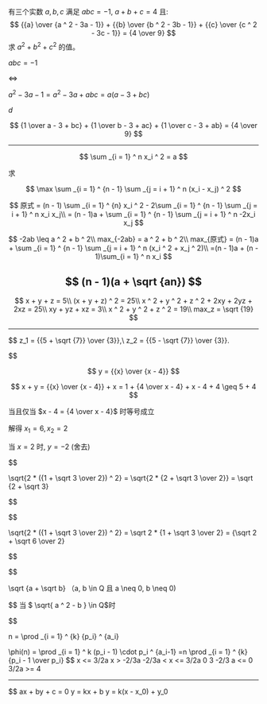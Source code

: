 有三个实数 $a,b,c$ 满足
$abc = -1$,
$a + b + c = 4$
且:
$$
{{a} \over {a ^ 2 - 3a - 1}} + 
{{b} \over {b ^ 2 - 3b - 1}} + 
{{c} \over {c ^ 2 - 3c - 1}} =
{4 \over 9}
$$
求
$a ^ 2 + b ^ 2 + c ^ 2$
的值。




$abc = -1$ 

<=> 

${a ^ 2 - 3a - 1} = a ^ 2 - 3a + abc = a(a - 3 + bc)$

$d$



$$ 
	{1 \over a - 3 + bc} + {1 \over b - 3 + ac} + {1 \over c - 3 + ab} = {4 \over 9}
$$



-----------------------------------------------------------------------------------------------------------------------------------------------------------------------------------------------------------------------------------------------------------------------------------------------------------------

$$
	\sum _{i = 1} ^ n x_i ^ 2 = a
$$

求

$$
	\max \sum _{i = 1} ^ {n - 1} \sum _{j = i + 1} ^ n (x_i - x_j) ^ 2
$$

$$
	原式 = (n - 1) \sum _{i = 1} ^ {n} x_i ^ 2 - 2\sum _{i = 1} ^ {n - 1} \sum _{j = i + 1} ^ n x_i x_j\\
	= (n - 1)a + \sum _{i = 1} ^ {n - 1} \sum _{j = i + 1} ^ n -2x_i x_j
$$


$$
	-2ab \leq a ^ 2 + b ^ 2\\
	max_{-2ab} = a ^ 2 + b ^ 2\\
	max_{原式} = (n - 1)a + \sum _{i = 1} ^ {n - 1} \sum _{j = i + 1} ^ n (x_i ^ 2 + x_j ^ 2)\\
	=(n - 1)a + (n - 1)\sum_{i = 1} ^ n x_i
$$

$$
	(n - 1)(a + \sqrt {an})
$$
-----

$$
	x + y + z = 5\\
	(x + y + z) ^ 2 = 25\\
	x ^ 2 + y ^ 2 + z ^ 2 + 2xy + 2yz + 2xz = 25\\
	xy + yz + xz = 3\\
	x ^ 2 + y ^ 2 + z ^ 2 = 19\\
	max_z = \sqrt {19}
$$

---

$$
	z_1 = {{5 + \sqrt {7}} \over {3}},\\
	z_2 = {{5 - \sqrt {7}} \over {3}}.

$$

$$
	y = {{x} \over {x - 4}}
$$

$$
	x + y = {{x} \over {x - 4}} + x
		  = 1 + {4 \over x - 4} + x - 4 + 4
		  \geq 5 + 4
$$

当且仅当 $x - 4 = {4 \over x - 4}$ 时等号成立

解得 $x_1 = 6, x_2 = 2$

当 $x = 2$ 时, $y = -2$ (舍去)

$$

\sqrt{2 * ({1 + \sqrt 3 \over 2}) ^ 2} = \sqrt{2 * {2 + \sqrt 3 \over 2}} = \sqrt {2 + \sqrt 3}

$$

$$

\sqrt{2 * ({1 + \sqrt 3 \over 2}) ^ 2} = \sqrt 2 * {1 + \sqrt 3 \over 2} = {\sqrt 2 + \sqrt 6 \over 2}

$$

$$ 

\sqrt {a + \sqrt b} （a, b \in Q 且 a \neq 0, b \neq 0)

$$
当 $ \sqrt{ a ^ 2 - b } \in Q$时


$$ 

n = \prod _{i = 1} ^ {k} {p_i} ^ {a_i}

$$
$$

 \phi(n) = 
 \prod _{i = 1} ^ k (p_i - 1) \cdot p_i ^ {a_i-1}
 =n \prod _{i = 1} ^ {k} {p_i - 1 \over p_i}
$$
x <= 3/2a
x > -2/3a
-2/3a < x <= 3/2a
0 3
-2/3 a <= 0
3/2a >= 4


---
$$
ax + by + c = 0
y = kx + b
y = k(x - x_0) + y_0

